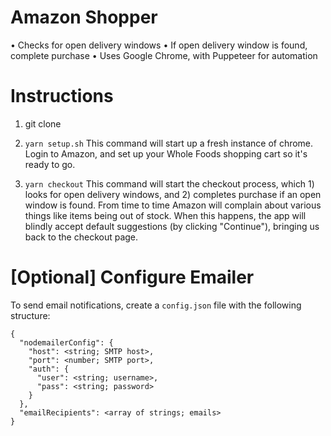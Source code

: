 # Amazon Shopper

• Checks for open delivery windows
• If open delivery window is found, complete purchase
• Uses Google Chrome, with Puppeteer for automation

# Instructions

1. git clone <TODO>

2. `yarn setup.sh`
   This command will start up a fresh instance of chrome. Login to Amazon, and set up your Whole Foods shopping cart so it's ready to go.

3. `yarn checkout`
   This command will start the checkout process, which 1) looks for open delivery windows, and 2) completes purchase if an open window is found. From time to time Amazon will complain about various things like items being out of stock. When this happens, the app will blindly accept default suggestions (by clicking "Continue"), bringing us back to the checkout page.

# [Optional] Configure Emailer

To send email notifications, create a `config.json` file with the following structure:

```
{
  "nodemailerConfig": {
    "host": <string; SMTP host>,
    "port": <number; SMTP port>,
    "auth": {
      "user": <string; username>,
      "pass": <string; password>
    }
  },
  "emailRecipients": <array of strings; emails>
}
```
